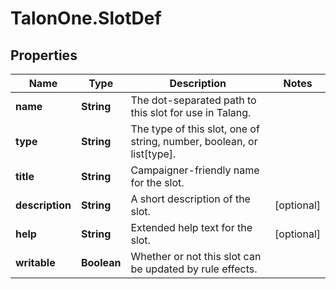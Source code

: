 # TalonOne.SlotDef

## Properties
Name | Type | Description | Notes
------------ | ------------- | ------------- | -------------
**name** | **String** | The dot-separated path to this slot for use in Talang. | 
**type** | **String** | The type of this slot, one of string, number, boolean, or list[type]. | 
**title** | **String** | Campaigner-friendly name for the slot. | 
**description** | **String** | A short description of the slot. | [optional] 
**help** | **String** | Extended help text for the slot. | [optional] 
**writable** | **Boolean** | Whether or not this slot can be updated by rule effects. | 


